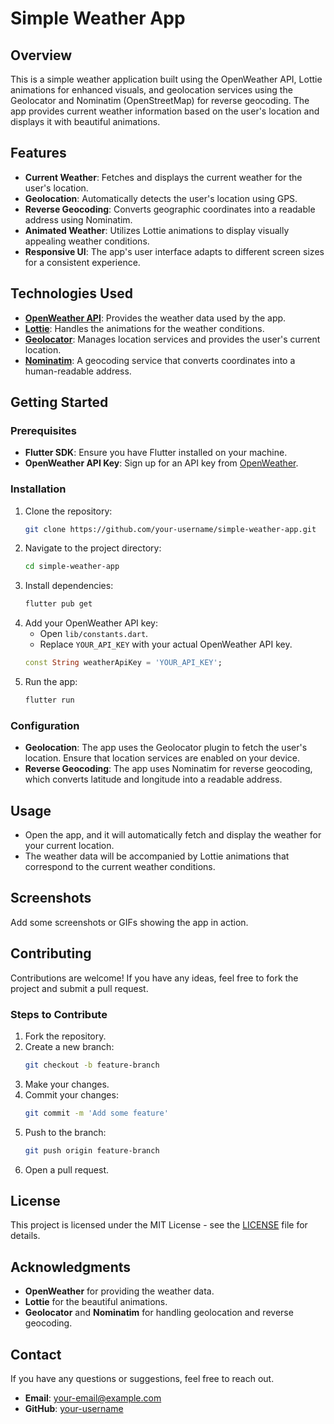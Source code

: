 # Simple Weather App

## Overview

This is a simple weather application built using the OpenWeather API, Lottie animations for enhanced visuals, and geolocation services using the Geolocator and Nominatim (OpenStreetMap) for reverse geocoding. The app provides current weather information based on the user's location and displays it with beautiful animations.

## Features

- **Current Weather**: Fetches and displays the current weather for the user's location.
- **Geolocation**: Automatically detects the user's location using GPS.
- **Reverse Geocoding**: Converts geographic coordinates into a readable address using Nominatim.
- **Animated Weather**: Utilizes Lottie animations to display visually appealing weather conditions.
- **Responsive UI**: The app's user interface adapts to different screen sizes for a consistent experience.

## Technologies Used

- **[OpenWeather API](https://openweathermap.org/api)**: Provides the weather data used by the app.
- **[Lottie](https://airbnb.io/lottie/)**: Handles the animations for the weather conditions.
- **[Geolocator](https://pub.dev/packages/geolocator)**: Manages location services and provides the user's current location.
- **[Nominatim](https://nominatim.org/)**: A geocoding service that converts coordinates into a human-readable address.

## Getting Started

### Prerequisites

- **Flutter SDK**: Ensure you have Flutter installed on your machine.
- **OpenWeather API Key**: Sign up for an API key from [OpenWeather](https://home.openweathermap.org/users/sign_up).

### Installation

1. Clone the repository:
    ```bash
    git clone https://github.com/your-username/simple-weather-app.git
    ```
2. Navigate to the project directory:
    ```bash
    cd simple-weather-app
    ```
3. Install dependencies:
    ```bash
    flutter pub get
    ```
4. Add your OpenWeather API key:
   - Open `lib/constants.dart`.
   - Replace `YOUR_API_KEY` with your actual OpenWeather API key.
    ```dart
    const String weatherApiKey = 'YOUR_API_KEY';
    ```
5. Run the app:
    ```bash
    flutter run
    ```

### Configuration

- **Geolocation**: The app uses the Geolocator plugin to fetch the user's location. Ensure that location services are enabled on your device.
- **Reverse Geocoding**: The app uses Nominatim for reverse geocoding, which converts latitude and longitude into a readable address.

## Usage

- Open the app, and it will automatically fetch and display the weather for your current location.
- The weather data will be accompanied by Lottie animations that correspond to the current weather conditions.

## Screenshots

Add some screenshots or GIFs showing the app in action.

## Contributing

Contributions are welcome! If you have any ideas, feel free to fork the project and submit a pull request.

### Steps to Contribute

1. Fork the repository.
2. Create a new branch:
    ```bash
    git checkout -b feature-branch
    ```
3. Make your changes.
4. Commit your changes:
    ```bash
    git commit -m 'Add some feature'
    ```
5. Push to the branch:
    ```bash
    git push origin feature-branch
    ```
6. Open a pull request.

## License

This project is licensed under the MIT License - see the [LICENSE](LICENSE) file for details.

## Acknowledgments

- **OpenWeather** for providing the weather data.
- **Lottie** for the beautiful animations.
- **Geolocator** and **Nominatim** for handling geolocation and reverse geocoding.

## Contact

If you have any questions or suggestions, feel free to reach out.

- **Email**: your-email@example.com
- **GitHub**: [your-username](https://github.com/your-username)
